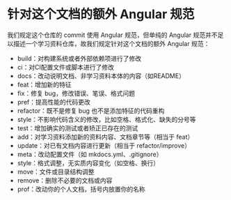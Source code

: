 # 针对这个文档的额外 Angular 规范

我们规定这个仓库的 commit 使用 Angular 规范，但单纯的 Angular 规范并不足以描述一个学习资料仓库，故我们规定针对这个文档的额外 Angular 规范：

- build：对构建系统或者外部依赖项进行了修改
- ci：对CI配置文件或脚本进行了修改
- docs：改动说明文档、非学习资料本体的内容（如README）
- feat：增加新的特征
- fix：修复 bug，修改错误、笔误、格式问题
- pref：提高性能的代码更改
- refactor：既不是修复 bug 也不是添加特征的代码重构
- style：不影响代码含义的修改，比如空格、格式化、缺失的分号等
- test：增加确实的测试或者矫正已存在的测试
- add：对学习资料添加新的资料内容、文档章节等（相当于 feat）
- update：对已有文档内容进行更新（相当于 refactor/improve）
- meta：改动配置文件（如 mkdocs.yml、.gitignore）
- style：格式调整，无实质内容变化（如空格、换行）
- move：文件或目录结构调整
- remove：删除不必要的文档或内容
- prof：改动你的个人文档，括号内放置你的名称